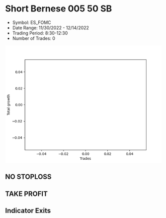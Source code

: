 # Short Bernese 005 50 SB 
- Symbol: ES_FOMC
- Date Range: 11/30/2022 - 12/14/2022
- Trading Period: 8:30-12:30
- Number of Trades: 0

![Plot](ShortBernese00550SBES_FOMC.png)
## NO STOPLOSS














## TAKE PROFIT











## Indicator Exits

